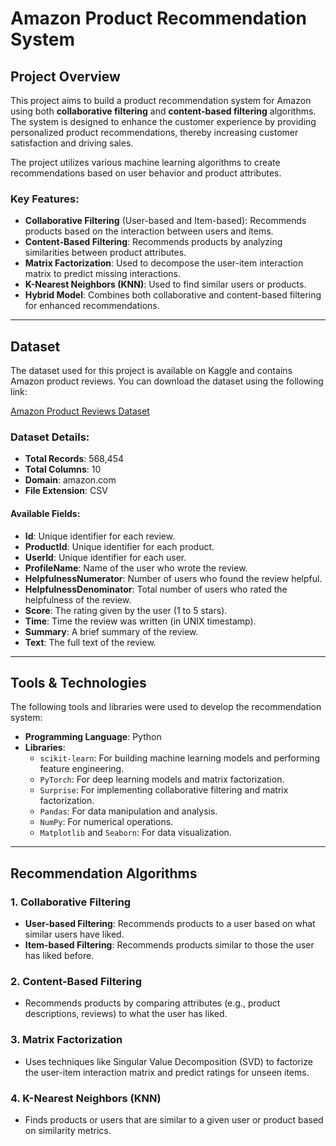 # Amazon Product Recommendation System

## Project Overview
This project aims to build a product recommendation system for Amazon using both **collaborative filtering** and **content-based filtering** algorithms. The system is designed to enhance the customer experience by providing personalized product recommendations, thereby increasing customer satisfaction and driving sales.

The project utilizes various machine learning algorithms to create recommendations based on user behavior and product attributes.

### Key Features:
- **Collaborative Filtering** (User-based and Item-based): Recommends products based on the interaction between users and items.
- **Content-Based Filtering**: Recommends products by analyzing similarities between product attributes.
- **Matrix Factorization**: Used to decompose the user-item interaction matrix to predict missing interactions.
- **K-Nearest Neighbors (KNN)**: Used to find similar users or products.
- **Hybrid Model**: Combines both collaborative and content-based filtering for enhanced recommendations.

---

## Dataset

The dataset used for this project is available on Kaggle and contains Amazon product reviews. You can download the dataset using the following link:

[Amazon Product Reviews Dataset](https://www.kaggle.com/datasets/arhamrumi/amazon-product-reviews)

### Dataset Details:

- **Total Records**: 568,454
- **Total Columns**: 10
- **Domain**: amazon.com
- **File Extension**: CSV

#### Available Fields:
- **Id**: Unique identifier for each review.
- **ProductId**: Unique identifier for each product.
- **UserId**: Unique identifier for each user.
- **ProfileName**: Name of the user who wrote the review.
- **HelpfulnessNumerator**: Number of users who found the review helpful.
- **HelpfulnessDenominator**: Total number of users who rated the helpfulness of the review.
- **Score**: The rating given by the user (1 to 5 stars).
- **Time**: Time the review was written (in UNIX timestamp).
- **Summary**: A brief summary of the review.
- **Text**: The full text of the review.

---

## Tools & Technologies

The following tools and libraries were used to develop the recommendation system:

- **Programming Language**: Python
- **Libraries**:
  - `scikit-learn`: For building machine learning models and performing feature engineering.
  - `PyTorch`: For deep learning models and matrix factorization.
  - `Surprise`: For implementing collaborative filtering and matrix factorization.
  - `Pandas`: For data manipulation and analysis.
  - `NumPy`: For numerical operations.
  - `Matplotlib` and `Seaborn`: For data visualization.

---

## Recommendation Algorithms

### 1. Collaborative Filtering
- **User-based Filtering**: Recommends products to a user based on what similar users have liked.
- **Item-based Filtering**: Recommends products similar to those the user has liked before.

### 2. Content-Based Filtering
- Recommends products by comparing attributes (e.g., product descriptions, reviews) to what the user has liked.

### 3. Matrix Factorization
- Uses techniques like Singular Value Decomposition (SVD) to factorize the user-item interaction matrix and predict ratings for unseen items.

### 4. K-Nearest Neighbors (KNN)
- Finds products or users that are similar to a given user or product based on similarity metrics.


